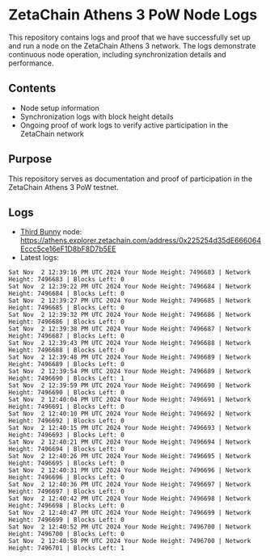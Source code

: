 # ZetaChain Athens 3 PoW Node Logs
This repository contains logs and proof that we have successfully set up and run a node on the ZetaChain Athens 3 network. The logs demonstrate continuous node operation, including synchronization details and performance.

## Contents
- Node setup information
- Synchronization logs with block height details
- Ongoing proof of work logs to verify active participation in the ZetaChain network

## Purpose
This repository serves as documentation and proof of participation in the ZetaChain Athens 3 PoW testnet.

## Logs

- [Third Bunny](https://thirdbunny.xyz/) node: https://athens.explorer.zetachain.com/address/0x225254d35dE666064Eccc5ce16eF1D8bF8D7b5EE
- Latest logs:
```
Sat Nov  2 12:39:16 PM UTC 2024 Your Node Height: 7496683 | Network Height: 7496683 | Blocks Left: 0
Sat Nov  2 12:39:22 PM UTC 2024 Your Node Height: 7496684 | Network Height: 7496684 | Blocks Left: 0
Sat Nov  2 12:39:27 PM UTC 2024 Your Node Height: 7496685 | Network Height: 7496685 | Blocks Left: 0
Sat Nov  2 12:39:32 PM UTC 2024 Your Node Height: 7496686 | Network Height: 7496686 | Blocks Left: 0
Sat Nov  2 12:39:38 PM UTC 2024 Your Node Height: 7496687 | Network Height: 7496687 | Blocks Left: 0
Sat Nov  2 12:39:43 PM UTC 2024 Your Node Height: 7496688 | Network Height: 7496688 | Blocks Left: 0
Sat Nov  2 12:39:48 PM UTC 2024 Your Node Height: 7496689 | Network Height: 7496689 | Blocks Left: 0
Sat Nov  2 12:39:54 PM UTC 2024 Your Node Height: 7496689 | Network Height: 7496690 | Blocks Left: 1
Sat Nov  2 12:39:59 PM UTC 2024 Your Node Height: 7496690 | Network Height: 7496690 | Blocks Left: 0
Sat Nov  2 12:40:04 PM UTC 2024 Your Node Height: 7496691 | Network Height: 7496691 | Blocks Left: 0
Sat Nov  2 12:40:10 PM UTC 2024 Your Node Height: 7496692 | Network Height: 7496692 | Blocks Left: 0
Sat Nov  2 12:40:15 PM UTC 2024 Your Node Height: 7496693 | Network Height: 7496693 | Blocks Left: 0
Sat Nov  2 12:40:21 PM UTC 2024 Your Node Height: 7496694 | Network Height: 7496694 | Blocks Left: 0
Sat Nov  2 12:40:26 PM UTC 2024 Your Node Height: 7496695 | Network Height: 7496695 | Blocks Left: 0
Sat Nov  2 12:40:31 PM UTC 2024 Your Node Height: 7496696 | Network Height: 7496696 | Blocks Left: 0
Sat Nov  2 12:40:36 PM UTC 2024 Your Node Height: 7496697 | Network Height: 7496697 | Blocks Left: 0
Sat Nov  2 12:40:42 PM UTC 2024 Your Node Height: 7496698 | Network Height: 7496698 | Blocks Left: 0
Sat Nov  2 12:40:47 PM UTC 2024 Your Node Height: 7496699 | Network Height: 7496699 | Blocks Left: 0
Sat Nov  2 12:40:52 PM UTC 2024 Your Node Height: 7496700 | Network Height: 7496700 | Blocks Left: 0
Sat Nov  2 12:40:58 PM UTC 2024 Your Node Height: 7496700 | Network Height: 7496701 | Blocks Left: 1
```
